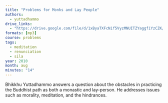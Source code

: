 ```yaml
---
title: "Problems for Monks and Lay People"
authors:
  - yuttadhammo
drive_links:
  - "https://drive.google.com/file/d/1xByaTXFcNif5VyzMNUITZYaggfiYzCZK/view?usp=sharing"
formats: [mp3]
course: problems
tags:
  - meditation
  - renunciation
  - sila
year: 2010
month: aug
minutes: "14"
---
```


Bhikkhu Yuttadhammo answers a question about the obstacles in practicing the Buddhist path as both a monastic and lay-person. He addresses issues such as morality, meditation, and the hindrances.
